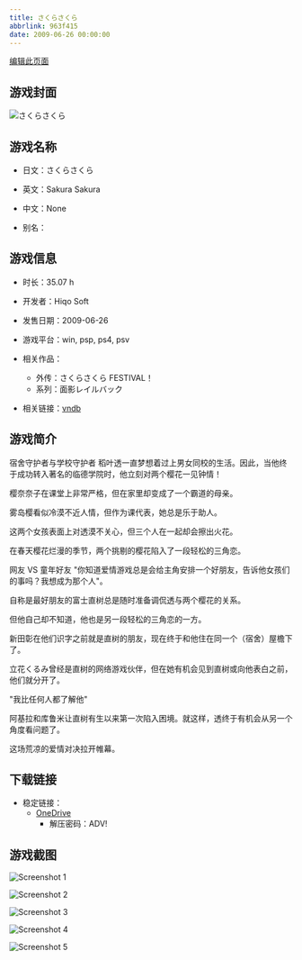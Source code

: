 ```yaml
---
title: さくらさくら
abbrlink: 963f415
date: 2009-06-26 00:00:00
---
```

[编辑此页面](https://github.com/ACG-3/ADV3-source/blob/main/source/_posts/games/%E3%81%95%E3%81%8F%E3%82%89%E3%81%95%E3%81%8F%E3%82%89.md)

## 游戏封面

![さくらさくら](https://pan.timero.xyz/d/onedrive/img_lib_001/%E3%81%95%E3%81%8F%E3%82%89%E3%81%95%E3%81%8F%E3%82%89_cover.avif)


## 游戏名称

- 日文：さくらさくら
- 英文：Sakura Sakura
- 中文：None

- 别名：


## 游戏信息

- 时长：35.07 h
- 开发者：Hiqo Soft
- 发售日期：2009-06-26
- 游戏平台：win, psp, ps4, psv
- 相关作品：
   - 外传：さくらさくら FESTIVAL！
   - 系列：面影レイルバック

- 相关链接：[vndb](https://vndb.org/v481)


## 游戏简介

宿舍守护者与学校守护者
稻叶透一直梦想着过上男女同校的生活。因此，当他终于成功转入著名的临德学院时，他立刻对两个樱花一见钟情！

樱奈奈子在课堂上非常严格，但在家里却变成了一个霸道的母亲。

雾岛樱看似冷漠不近人情，但作为课代表，她总是乐于助人。

这两个女孩表面上对透漠不关心，但三个人在一起却会擦出火花。

在春天樱花烂漫的季节，两个挑剔的樱花陷入了一段轻松的三角恋。


网友 VS 童年好友
"你知道爱情游戏总是会给主角安排一个好朋友，告诉他女孩们的事吗？我想成为那个人"。

自称是最好朋友的富士直树总是随时准备调侃透与两个樱花的关系。

但他自己却不知道，他也是另一段轻松的三角恋的一方。

新田彰在他们识字之前就是直树的朋友，现在终于和他住在同一个（宿舍）屋檐下了。

立花くるみ曾经是直树的网络游戏伙伴，但在她有机会见到直树或向他表白之前，他们就分开了。

"我比任何人都了解他"

阿基拉和库鲁米让直树有生以来第一次陷入困境。就这样，透终于有机会从另一个角度看问题了。

这场荒凉的爱情对决拉开帷幕。




## 下载链接

- 稳定链接：
    - [OneDrive](https://pan.timero.xyz/onedrive/adv_lib_001/%E3%81%95%E3%81%8F%E3%82%89%E3%81%95%E3%81%8F%E3%82%89)
        - 解压密码：ADV!



## 游戏截图


![Screenshot 1](https://pan.timero.xyz/d/onedrive/img_lib_001/%E3%81%95%E3%81%8F%E3%82%89%E3%81%95%E3%81%8F%E3%82%89_Screenshot_1.avif)

![Screenshot 2](https://pan.timero.xyz/d/onedrive/img_lib_001/%E3%81%95%E3%81%8F%E3%82%89%E3%81%95%E3%81%8F%E3%82%89_Screenshot_2.avif)

![Screenshot 3](https://pan.timero.xyz/d/onedrive/img_lib_001/%E3%81%95%E3%81%8F%E3%82%89%E3%81%95%E3%81%8F%E3%82%89_Screenshot_3.avif)

![Screenshot 4](https://pan.timero.xyz/d/onedrive/img_lib_001/%E3%81%95%E3%81%8F%E3%82%89%E3%81%95%E3%81%8F%E3%82%89_Screenshot_4.avif)

![Screenshot 5](https://pan.timero.xyz/d/onedrive/img_lib_001/%E3%81%95%E3%81%8F%E3%82%89%E3%81%95%E3%81%8F%E3%82%89_Screenshot_5.avif)

